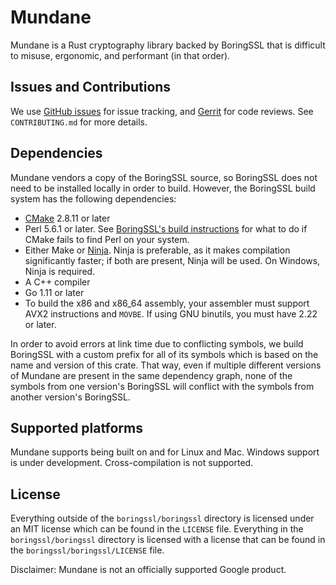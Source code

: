 <!-- Copyright 2018 Google LLC

Use of this source code is governed by an MIT-style
license that can be found in the LICENSE file or at
https://opensource.org/licenses/MIT. -->

# Mundane

Mundane is a Rust cryptography library backed by BoringSSL that is difficult
to misuse, ergonomic, and performant (in that order).

## Issues and Contributions

We use [GitHub issues](https://github.com/google/mundane/issues) for issue
tracking, and
[Gerrit](https://fuchsia-review.googlesource.com/admin/repos/mundane) for code
reviews. See `CONTRIBUTING.md` for more details.

## Dependencies

Mundane vendors a copy of the BoringSSL source, so BoringSSL does not need to be
installed locally in order to build. However, the BoringSSL build system has the
following dependencies:
- [CMake](https://cmake.org/download/) 2.8.11 or later
- Perl 5.6.1 or later. See [BoringSSL's build
  instructions](https://boringssl.googlesource.com/boringssl/+/master/BUILDING.md)
  for what to do if CMake fails to find Perl on your system.
- Either Make or [Ninja](https://ninja-build.org/). Ninja is preferable, as it
  makes compilation significantly faster; if both are present, Ninja will be
  used. On Windows, Ninja is required.
- A C++ compiler
- Go 1.11 or later
- To build the x86 and x86_64 assembly, your assembler must support AVX2
  instructions and `MOVBE`. If using GNU binutils, you must have 2.22 or later.

In order to avoid errors at link time due to conflicting symbols, we build
BoringSSL with a custom prefix for all of its symbols which is based on the name
and version of this crate. That way, even if multiple different versions of
Mundane are present in the same dependency graph, none of the symbols from one
version's BoringSSL will conflict with the symbols from another version's
BoringSSL.

## Supported platforms

Mundane supports being built on and for Linux and Mac. Windows support is under
development. Cross-compilation is not supported.

## License

Everything outside of the `boringssl/boringssl` directory is licensed under an
MIT license which can be found in the `LICENSE` file. Everything in the
`boringssl/boringssl` directory is licensed with a license that can be found in
the `boringssl/boringssl/LICENSE` file.

Disclaimer: Mundane is not an officially supported Google product.
